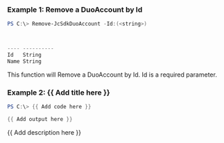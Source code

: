 ### Example 1: Remove a DuoAccount by Id
```powershell
PS C:\> Remove-JcSdkDuoAccount -Id:(<string>)



---- ----------
Id   String
Name String


```

This function will Remove a DuoAccount by Id. Id is a required parameter.

### Example 2: {{ Add title here }}
```powershell
PS C:\> {{ Add code here }}

{{ Add output here }}
```

{{ Add description here }}

